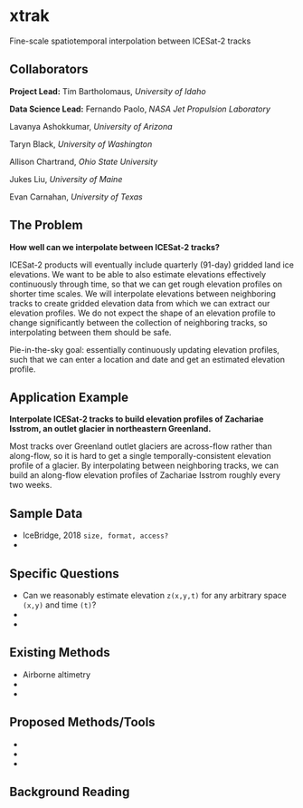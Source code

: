 # xtrak
Fine-scale spatiotemporal interpolation between ICESat-2 tracks

## Collaborators

**Project Lead:** Tim Bartholomaus, _University of Idaho_

**Data Science Lead:** Fernando Paolo, _NASA Jet Propulsion Laboratory_

Lavanya Ashokkumar, _University of Arizona_

Taryn Black, _University of Washington_

Allison Chartrand, _Ohio State University_

Jukes Liu, _University of Maine_

Evan Carnahan, _University of Texas_

## The Problem
**How well can we interpolate between ICESat-2 tracks?**

ICESat-2 products will eventually include quarterly (91-day) gridded land ice elevations. We want to be able to also estimate elevations effectively continuously through time, so that we can get rough elevation profiles on shorter time scales. We will interpolate elevations between neighboring tracks to create gridded elevation data from which we can extract our elevation profiles. We do not expect the shape of an elevation profile to change significantly between the collection of neighboring tracks, so interpolating between them should be safe.

Pie-in-the-sky goal: essentially continuously updating elevation profiles, such that we can enter a location and date and get an estimated elevation profile.

## Application Example
**Interpolate ICESat-2 tracks to build elevation profiles of Zachariae Isstrom, an outlet glacier in northeastern Greenland.**

Most tracks over Greenland outlet glaciers are across-flow rather than along-flow, so it is hard to get a single temporally-consistent elevation profile of a glacier. By interpolating between neighboring tracks, we can build an along-flow elevation profiles of Zachariae Isstrom roughly every two weeks.

## Sample Data
* IceBridge, 2018
 `size, format, access?`
*

## Specific Questions
* Can we reasonably estimate elevation `z(x,y,t)` for any arbitrary space `(x,y)` and time `(t)`?
*
*

## Existing Methods
* Airborne altimetry
*
*

## Proposed Methods/Tools
*
*
*

## Background Reading
